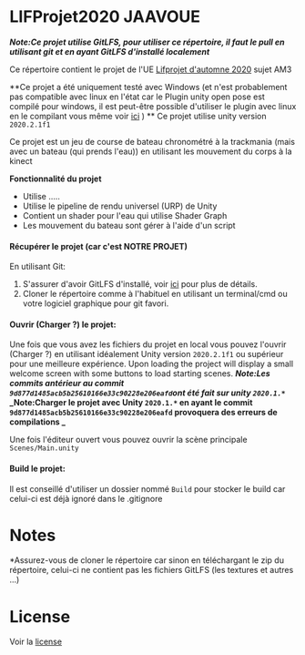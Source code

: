 # LIFProjet2020 JAAVOUE
**_Note:Ce projet utilise GitLFS, pour utiliser ce répertoire, il faut le pull en utilisant git et en ayant GitLFS d'installé localement_**

Ce répertoire contient le projet de l'UE [Lifprojet d'automne 2020](https://cazabetremy.fr/wiki/doku.php?id=projet:presentation) sujet AM3 

**Ce projet a été uniquement testé avec Windows (et n'est probablement pas compatible avec linux en l'état car le Plugin unity open pose est compilé pour windows, il est peut-être possible d'utiliser le plugin avec linux en le compilant vous même voir [ici](https://github.com/CMU-Perceptual-Computing-Lab/openpose_unity_plugin/blob/master/doc/installation.md#advanced-options) )  **
Ce projet utilise unity version `2020.2.1f1`

Ce projet est un jeu de course de bateau chronométré à la trackmania (mais avec un bateau (qui prends l'eau)) en utilisant les mouvement du corps à la kinect 



**Fonctionnalité du projet**
  * Utilise .....
  * Utilise le pipeline de rendu universel (URP) de Unity 
  * Contient un shader pour l'eau qui utilise Shader Graph
  * Les mouvement du bateau sont gérer à l'aide d'un script

#### Récupérer le projet (car c'est NOTRE PROJET)
En utilisant Git:
  1. S'assurer d'avoir GitLFS d'installé, voir [ici](https://git-lfs.github.com) pour plus de détails.
  2. Cloner le répertoire comme à l'habituel en utilisant un terminal/cmd ou votre logiciel graphique pour git favori.

#### Ouvrir (Charger ?) le projet:
Une fois que vous avez les fichiers du projet en local vous pouvez l'ouvrir (Charger ?) en utilisant idéalement Unity version `2020.2.1f1` ou supérieur pour une meilleure expérience.
Upon loading the project will display a small welcome screen with some buttons to load starting scenes.
**_Note:Les commits antérieur au commit `9d877d1485acb5b25610166e33c90228e206eafd`ont été fait sur unity `2020.1.*`_**
**_Note:Charger le projet avec Unity `2020.1.*` en ayant le commit `9d877d1485acb5b25610166e33c90228e206eafd` provoquera des erreurs de compilations _**

Une fois l'éditeur ouvert vous pouvez ouvrir la scène principale `Scenes/Main.unity`

#### Build le projet:
Il est conseillé d'utiliser un dossier nommé `Build` pour stocker le build car celui-ci est déjà ignoré dans le .gitignore


# Notes

*Assurez-vous de cloner le répertoire car sinon en téléchargant le zip du répertoire, celui-ci ne contient pas les fichiers GitLFS (les textures et autres ...)   

# License 
Voir la [license](LICENSE) 